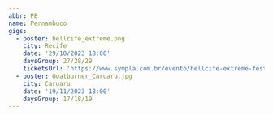 ```yaml
---
abbr: PE
name: Pernambuco
gigs:
  - poster: hellcife_extreme.png
    city: Recife
    date: '29/10/2023 18:00'
    daysGroup: 27/28/29
    ticketsUrl: 'https://www.sympla.com.br/evento/hellcife-extreme-festival-28-e-29-outubro-2023-recife-pe/2013632'
  - poster: Goatburner_Caruaru.jpg
    city: Caruaru
    date: '19/11/2023 18:00'
    daysGroup: 17/18/19
---
```


